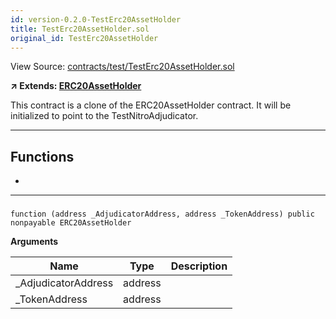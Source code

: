 ```yaml
---
id: version-0.2.0-TestErc20AssetHolder
title: TestErc20AssetHolder.sol
original_id: TestErc20AssetHolder
---
```


View Source: [contracts/test/TestErc20AssetHolder.sol](https://github.com/statechannels/monorepo/tree/master/packages/nitro-protocol/contracts/test/TestErc20AssetHolder.sol)

**↗ Extends: [ERC20AssetHolder](ERC20AssetHolder.md)**

This contract is a clone of the ERC20AssetHolder contract. It will be initialized to point to the TestNitroAdjudicator.

---

## Functions

- [](#)

---

### 

```solidity
function (address _AdjudicatorAddress, address _TokenAddress) public nonpayable ERC20AssetHolder 
```

**Arguments**

| Name        | Type           | Description  |
| ------------- |------------- | -----|
| _AdjudicatorAddress | address |  | 
| _TokenAddress | address |  | 

